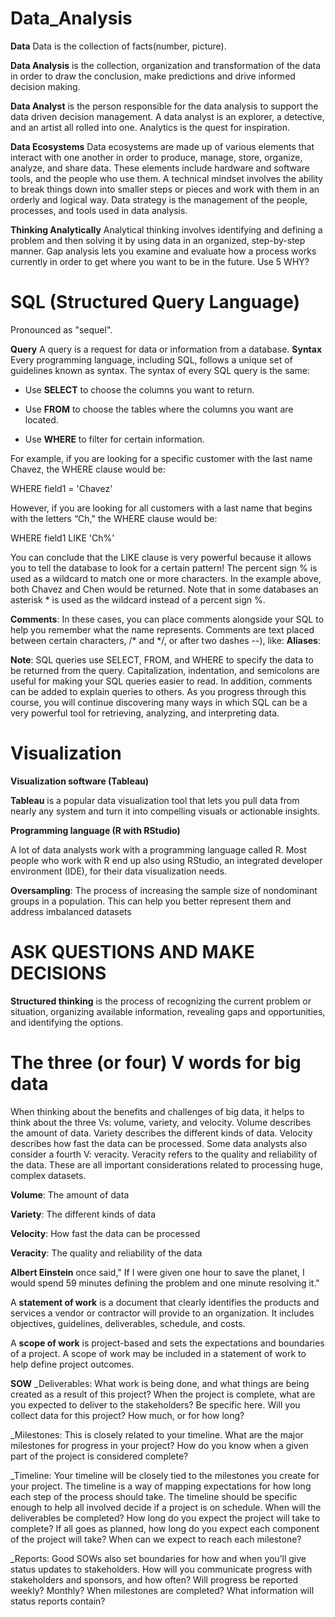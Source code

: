 # Data_Analysis

**Data** Data is the collection of facts(number, picture).

**Data Analysis** is the collection, organization and transformation of the data in order to draw the conclusion, make predictions and drive informed decision making.

**Data Analyst** is the person responsible for the data analysis to support the data driven decision management. A data analyst is an explorer, a detective, and an artist all rolled into one. Analytics is the quest for inspiration.

**Data Ecosystems** Data ecosystems are made up of various elements that interact with one another in order to produce, manage, store, organize, analyze, and share data. These elements include hardware and software tools, and the people who use them. A technical mindset involves the ability to break things down into smaller steps or pieces and work with them in an orderly and logical way. Data strategy is the management of the people, processes, and tools used in data analysis.

**Thinking Analytically** Analytical thinking involves identifying and defining a problem and then solving it by using data in an organized, step-by-step manner. Gap analysis lets you examine and evaluate how a process works currently in order to get where you want to be in the future. Use 5 WHY?

# SQL (Structured Query Language)

Pronounced as "sequel".

**Query** A query is a request for data or information from a database.
**Syntax** Every programming language, including SQL, follows a unique set of guidelines known as syntax. 
The syntax of every SQL query is the same: 

- Use __SELECT__ to choose the columns you want to return.

- Use __FROM__ to choose the tables where the columns you want are located.

- Use __WHERE__ to filter for certain information.

For example, if you are looking for a specific customer with the last name Chavez, the WHERE clause would be: 

WHERE field1 = 'Chavez'

However, if you are looking for all customers with a last name that begins with the letters “Ch," the WHERE clause would be:

WHERE field1 LIKE 'Ch%'

You can conclude that the LIKE clause is very powerful because it allows you to tell the database to look for a certain pattern! The percent sign % is used as a wildcard to match one or more characters. In the example above, both Chavez and Chen would be returned. Note that in some databases an asterisk * is used as the wildcard instead of a percent sign %.

**Comments**: In these cases, you can place comments alongside your SQL to help you remember what the name represents. Comments are text placed between certain characters, /* and */, or after two dashes --), like:
**Aliases**: 

**Note**: SQL queries use SELECT, FROM, and WHERE to specify the data to be returned from the query. Capitalization, indentation, and semicolons are useful for making your SQL queries easier to read. In addition, comments can be added to explain queries to others. As you progress through this course, you will continue discovering many ways in which SQL can be a very powerful tool for retrieving, analyzing, and interpreting data.

# Visualization
__Visualization software (Tableau)__

__Tableau__ is a popular data visualization tool that lets you pull data from nearly any system and turn it into compelling visuals or actionable insights.

__Programming language (R with RStudio)__

A lot of data analysts work with a programming language called R. Most people who work with R end up also using RStudio, an integrated developer environment (IDE), for their data visualization needs. 

__Oversampling__: The process of increasing the sample size of nondominant groups in a population. This can help you better represent them and address imbalanced datasets  

# ASK QUESTIONS AND MAKE DECISIONS

__Structured thinking__ is the process of recognizing the current problem or situation, organizing available information, revealing gaps and opportunities, and identifying the options.

# The three (or four) V words for big data
When thinking about the benefits and challenges of big data, it helps to think about the three Vs: volume, variety, and velocity. Volume describes the amount of data. Variety describes the different kinds of data. Velocity describes how fast the data can be processed. Some data analysts also consider a fourth V: veracity. Veracity refers to the quality and reliability of the data. These are all important considerations related to processing huge, complex datasets. 

__Volume__: The amount of data

__Variety__: The different kinds of data 

__Velocity__: How fast the data can be processed

__Veracity__: The quality and reliability of the data

__Albert Einstein__ once said," If I were given one hour to save the planet, I would spend 59 minutes defining the problem and one minute resolving it."

A __statement of work__ is a document that clearly identifies the products and services a vendor or contractor will provide to an organization. It includes objectives, guidelines, deliverables, schedule, and costs. 

A __scope of work__ is project-based and sets the expectations and boundaries of a project. A scope of work may be included in a statement of work to help define project outcomes. 

**SOW**
_Deliverables: What work is being done, and what things are being created as a result of this project? When the project is complete, what are you expected to deliver to the stakeholders? Be specific here. Will you collect data for this project? How much, or for how long?   

_Milestones: This is closely related to your timeline. What are the major milestones for progress in your project? How do you know when a given part of the project is considered complete? 

_Timeline: Your timeline will be closely tied to the milestones you create for your project. The timeline is a way of mapping expectations for how long each step of the process should take. The timeline should be specific enough to help all involved decide if a project is on schedule. When will the deliverables be completed? How long do you expect the project will take to complete? If all goes as planned, how long do you expect each component of the project will take? When can we expect to reach each milestone?

_Reports: Good SOWs also set boundaries for how and when you’ll give status updates to stakeholders. How will you communicate progress with stakeholders and sponsors, and how often? Will progress be reported weekly? Monthly? When milestones are completed? What information will status reports contain?










